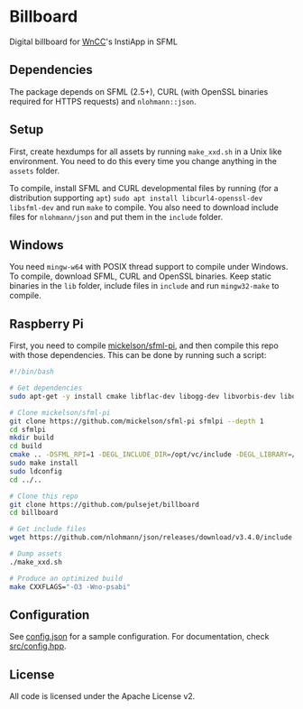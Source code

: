 # Billboard
Digital billboard for [WnCC](https://github.com/wncc)'s InstiApp in SFML

## Dependencies
The package depends on SFML (2.5+), CURL (with OpenSSL binaries required for HTTPS requests) and `nlohmann::json`.

## Setup
First, create hexdumps for all assets by running `make_xxd.sh` in a Unix like environment. You need to do this every time you change anything in the `assets` folder.

To compile, install SFML and CURL developmental files by running (for a distribution supporting `apt`) `sudo apt install libcurl4-openssl-dev libsfml-dev` and run `make` to compile. You also need to download include files for `nlohmann/json` and put them in the `include` folder.

## Windows
You need `mingw-w64` with POSIX thread support to compile under Windows. To compile, download SFML, CURL and OpenSSL binaries. Keep static binaries in the `lib` folder, include files in `include` and run `mingw32-make` to compile.

## Raspberry Pi
First, you need to compile [mickelson/sfml-pi](https://github.com/mickelson/sfml-pi), and then compile this repo with those dependencies. This can be done by running such a script:

```bash
#!/bin/bash

# Get dependencies
sudo apt-get -y install cmake libflac-dev libogg-dev libvorbis-dev libopenal-dev libjpeg8-dev libfreetype6-dev libudev-dev libraspberrypi-dev libcurl4-openssl-dev

# Clone mickelson/sfml-pi
git clone https://github.com/mickelson/sfml-pi sfmlpi --depth 1
cd sfmlpi
mkdir build
cd build
cmake .. -DSFML_RPI=1 -DEGL_INCLUDE_DIR=/opt/vc/include -DEGL_LIBRARY=/opt/vc/lib/libbrcmEGL.so -DGLES_INCLUDE_DIR=/opt/vc/include -DGLES_LIBRARY=/opt/vc/lib/libbrcmGLESv2.so
sudo make install
sudo ldconfig
cd ../..

# Clone this repo
git clone https://github.com/pulsejet/billboard
cd billboard

# Get include files
wget https://github.com/nlohmann/json/releases/download/v3.4.0/include.zip && unzip -o include.zip && rm include.zip

# Dump assets
./make_xxd.sh

# Produce an optimized build
make CXXFLAGS="-O3 -Wno-psabi"
```

## Configuration
See [config.json](config.json) for a sample configuration. For documentation, check [src/config.hpp](src/config.hpp).

## License
All code is licensed under the Apache License v2.
